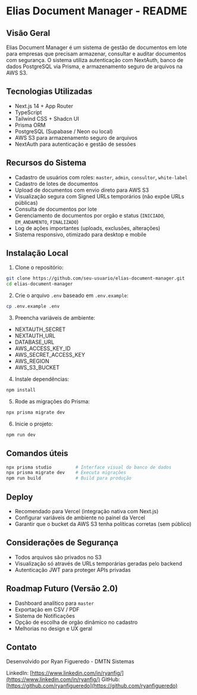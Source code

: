 # Elias Document Manager - README

## Visão Geral

Elias Document Manager é um sistema de gestão de documentos em lote para empresas que precisam armazenar, consultar e auditar documentos com segurança. O sistema utiliza autenticação com NextAuth, banco de dados PostgreSQL via Prisma, e armazenamento seguro de arquivos na AWS S3.

## Tecnologias Utilizadas

- Next.js 14 + App Router
- TypeScript
- Tailwind CSS + Shadcn UI
- Prisma ORM
- PostgreSQL (Supabase / Neon ou local)
- AWS S3 para armazenamento seguro de arquivos
- NextAuth para autenticação e gestão de sessões

## Recursos do Sistema

- Cadastro de usuários com roles: `master`, `admin`, `consultor`, `white-label`
- Cadastro de lotes de documentos
- Upload de documentos com envio direto para AWS S3
- Visualização segura com Signed URLs temporários (não expõe URLs públicas)
- Consulta de documentos por lote
- Gerenciamento de documentos por orgão e status (`INICIADO`, `EM_ANDAMENTO`, `FINALIZADO`)
- Log de ações importantes (uploads, exclusões, alterações)
- Sistema responsivo, otimizado para desktop e mobile

## Instalação Local

1. Clone o repositório:

```bash
git clone https://github.com/seu-usuario/elias-document-manager.git
cd elias-document-manager
```

2. Crie o arquivo `.env` baseado em `.env.example`:

```bash
cp .env.example .env
```

3. Preencha variáveis de ambiente:

- NEXTAUTH_SECRET
- NEXTAUTH_URL
- DATABASE_URL
- AWS_ACCESS_KEY_ID
- AWS_SECRET_ACCESS_KEY
- AWS_REGION
- AWS_S3_BUCKET

4. Instale dependências:

```bash
npm install
```

5. Rode as migrações do Prisma:

```bash
npx prisma migrate dev
```

6. Inicie o projeto:

```bash
npm run dev
```

## Comandos úteis

```bash
npx prisma studio         # Interface visual do banco de dados
npx prisma migrate dev    # Executa migrações
npm run build             # Build para produção
```

## Deploy

- Recomendado para Vercel (integração nativa com Next.js)
- Configurar variáveis de ambiente no painel da Vercel
- Garantir que o bucket da AWS S3 tenha políticas corretas (sem público)

## Considerações de Segurança

- Todos arquivos são privados no S3
- Visualização só através de URLs temporárias geradas pelo backend
- Autenticação JWT para proteger APIs privadas

## Roadmap Futuro (Versão 2.0)

- Dashboard analítico para `master`
- Exportação em CSV / PDF
- Sistema de Notificações
- Opção de escolha de orgão dinâmico no cadastro
- Melhorias no design e UX geral

## Contato

Desenvolvido por Ryan Figueredo - DMTN Sistemas

LinkedIn: [https://www.linkedin.com/in/ryanfig/](https://www.linkedin.com/in/ryanfig/)
GitHub: [https://github.com/ryanfigueredo](https://github.com/ryanfigueredo)
